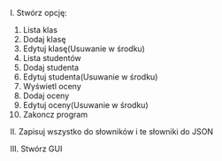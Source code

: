 I. Stwórz opcję:

1. Lista klas
2. Dodaj klasę
3. Edytuj klasę(Usuwanie w środku)
5. Lista studentów
6. Dodaj studenta
7. Edytuj studenta(Usuwanie w środku)
10. Wyświetl oceny
11. Dodaj oceny
12. Edytuj oceny(Usuwanie w środku)
13. Zakoncz program

II. Zapisuj wszystko do słowników i te słowniki do JSON

III. Stwórz GUI

